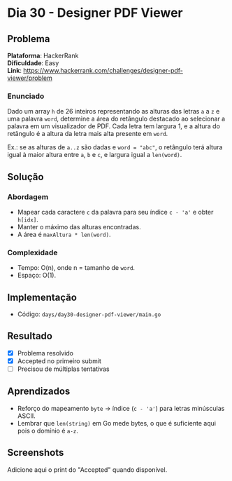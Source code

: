 # Dia 30 - Designer PDF Viewer

## Problema

**Plataforma**: HackerRank  
**Dificuldade**: Easy  
**Link**: https://www.hackerrank.com/challenges/designer-pdf-viewer/problem

### Enunciado

Dado um array `h` de 26 inteiros representando as alturas das letras `a` a `z` e uma palavra `word`, determine a área do retângulo destacado ao selecionar a palavra em um visualizador de PDF. Cada letra tem largura 1, e a altura do retângulo é a altura da letra mais alta presente em `word`.

Ex.: se as alturas de `a..z` são dadas e `word = "abc"`, o retângulo terá altura igual à maior altura entre `a`, `b` e `c`, e largura igual a `len(word)`.

## Solução

### Abordagem

- Mapear cada caractere `c` da palavra para seu índice `c - 'a'` e obter `h[idx]`.
- Manter o máximo das alturas encontradas.
- A área é `maxAltura * len(word)`.

### Complexidade

- Tempo: O(n), onde n = tamanho de `word`.
- Espaço: O(1).

## Implementação

- Código: `days/day30-designer-pdf-viewer/main.go`

## Resultado

- [x] Problema resolvido
- [x] Accepted no primeiro submit
- [ ] Precisou de múltiplas tentativas

## Aprendizados

- Reforço do mapeamento `byte` -> índice (`c - 'a'`) para letras minúsculas ASCII.
- Lembrar que `len(string)` em Go mede bytes, o que é suficiente aqui pois o domínio é `a-z`.

## Screenshots

Adicione aqui o print do "Accepted" quando disponível.
